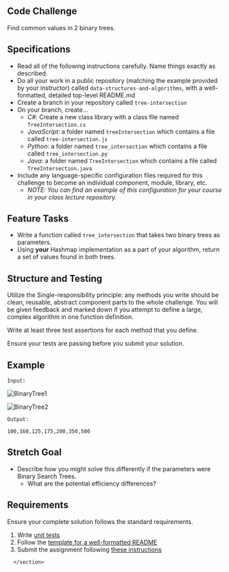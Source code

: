 <section style="height: auto;">
        <h1 id="code-challenge">Code Challenge</h1>

<p>Find common values in 2 binary trees.</p>

<h2 id="specifications">Specifications</h2>
<ul>
  <li>Read all of the following instructions carefully. Name things exactly as described.</li>
  <li>Do all your work in a public repository (matching the example provided by your instructor) called <code class="language-plaintext highlighter-rouge">data-structures-and-algorithms</code>, with a well-formatted, detailed top-level README.md</li>
  <li>Create a branch in your repository called <code class="language-plaintext highlighter-rouge">tree-intersection</code></li>
  <li>On your branch, create…
    <ul>
      <li><em>C#</em>: Create a new class library with a class file named <code class="language-plaintext highlighter-rouge">TreeIntersection.cs</code></li>
      <li><em>JavaScript</em>: a folder named <code class="language-plaintext highlighter-rouge">treeIntersection</code> which contains a file called <code class="language-plaintext highlighter-rouge">tree-intersection.js</code></li>
      <li><em>Python</em>: a folder named <code class="language-plaintext highlighter-rouge">tree_intersection</code> which contains a file called <code class="language-plaintext highlighter-rouge">tree_intersection.py</code></li>
      <li><em>Java</em>: a folder named <code class="language-plaintext highlighter-rouge">TreeIntersection</code> which contains a file called <code class="language-plaintext highlighter-rouge">TreeIntersection.java</code></li>
    </ul>
  </li>
  <li>Include any language-specific configuration files required for this challenge to become an individual component, module, library, etc.
    <ul>
      <li><em>NOTE: You can find an example of this configuration for your course in your class lecture repository.</em></li>
    </ul>
  </li>
</ul>

<h2 id="feature-tasks">Feature Tasks</h2>
<ul>
  <li>Write a function called <code class="language-plaintext highlighter-rouge">tree_intersection</code> that takes two binary trees as parameters.</li>
  <li>Using <strong>your</strong> Hashmap implementation as a part of your algorithm, return a set of values found in both trees.</li>
</ul>

<h2 id="structure-and-testing">Structure and Testing</h2>

<p>Utilize the Single-responsibility principle: any methods you write should be clean, reusable, abstract component parts to the whole challenge. You will be given feedback and marked down if you attempt to define a large, complex algorithm in one function definition.</p>

<p>Write at least three test assertions for each method that you define.</p>

<p>Ensure your tests are passing before you submit your solution.</p>

<h2 id="example">Example</h2>

<p><code class="language-plaintext highlighter-rouge">Input:</code></p>

<p><img src="/common_curriculum/data_structures_and_algorithms/Code_401/class-32/BT1.PNG" alt="BinaryTree1"></p>

<p><img src="/common_curriculum/data_structures_and_algorithms/Code_401/class-32/BT2.PNG" alt="BinaryTree2"></p>

<p><code class="language-plaintext highlighter-rouge">Output:</code></p>

<p><code class="language-plaintext highlighter-rouge">100,160,125,175,200,350,500</code></p>

<h2 id="stretch-goal">Stretch Goal</h2>

<ul>
  <li>Describe how you might solve this differently if the parameters were Binary Search Trees.
    <ul>
      <li>What are the potential efficiency differences?</li>
    </ul>
  </li>
</ul>

<h2 id="requirements">Requirements</h2>
<p>Ensure your complete solution follows the standard requirements.</p>

<ol>
  <li>Write <a href="../../Challenge_Testing" target="_blank">unit tests</a></li>
  <li>Follow the <a href="../../Challenge_Documentation" target="_blank">template for a well-formatted README</a></li>
  <li>Submit the assignment following <a href="../../Challenge_Submission" target="_blank">these instructions</a></li>
</ol>


      </section>